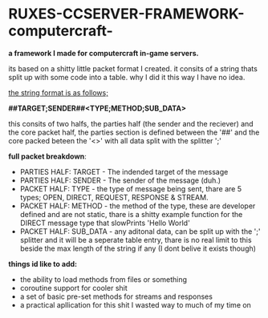 # RUXES-CCSERVER-FRAMEWORK-computercraft-
<b>a framework I made for computercraft in-game servers.</b>

its based on a shitty little packet format I created. it consits
of a string thats split up with some code into a table. why I did
it this way I have no idea.

<u>the string format is as follows;</u>

<b>##TARGET;SENDER##<TYPE;METHOD;SUB_DATA></b>

this consits of two halfs, the parties half (the sender and the reciever) and the
core packet half, the parties section is defined between the '##' and the core
packed beteen the '<>' with all data split with the splitter ';'

<b>full packet breakdown</b>:

<ul>

<li>PARTIES HALF: TARGET - The indended target of the message</li>

<li>PARTIES HALF: SENDER - The sender of the message (duh.)</li>

<li>PACKET HALF: TYPE - the type of message being sent, thare are 5 types; OPEN, DIRECT, REQUEST, RESPONSE & STREAM.</li>

<li>PACKET HALF: METHOD - the method of the type, these are developer defined and are not static, thare is a shitty example function for the DIRECT message type that slowPrints 'Hello World'</li>

<li>PACKET HALF: SUB_DATA - any aditonal data, can be split up with the ';' splitter and it will be a seperate table entry, thare is no real limit to this beside the max length of the string if any (I dont belive it exists though)</li>
</ul>

<b>things id like to add: </b>
<ul>
 <li>the ability to load methods from files or something</li>
 <li>coroutine support for cooler shit</li>
 <li>a set of basic pre-set methods for streams and responses</li>
 <li>a practical apllication for this shit I wasted way to much of my time on</li>
</ul>




